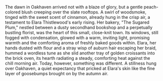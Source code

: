 The dawn in Oakhaven arrived not with a blaze of glory, but a gentle peach-colored blush creeping over the slate rooftops.  A swirl of woodsmoke, tinged with the sweet scent of cinnamon, already hung in the crisp air, a testament to Elara Thistlewood's early rising.  Her bakery, "The Sugared Plum," nestled between a dusty secondhand bookshop and a perpetually bustling florist, was the heart of this small, close-knit town.  Its windows, still fogged with condensation, glowed with a warm, inviting light, promising warmth and the comforting aroma of freshly baked goods within.  Elara, her hands dusted with flour and a stray wisp of auburn hair escaping her braid, hummed a wordless tune as she slid another tray of golden croissants into the brick oven, its hearth radiating a steady, comforting heat against the chill morning air.  Today, however, something was different.  A stillness hung over Oakhaven, a quiet expectancy that pricked at Elara's skin like the fine layer of goosebumps brought on by the autumn air.
